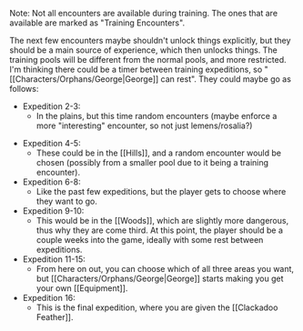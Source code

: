 Note: Not all encounters are available during training. The ones that are available are marked as "Training Encounters".

The next few encounters maybe shouldn't unlock things explicitly, but they should be a main source of experience, which then unlocks things. The training pools will be different from the normal pools, and more restricted. I'm thinking there could be a timer between training expeditions, so "[[Characters/Orphans/George|George]] can rest". They could maybe go as follows:

* Expedition 2-3:
	* In the plains, but this time random encounters (maybe enforce a more "interesting" encounter, so not just lemens/rosalia?)
- Expedition 4-5:
	- These could be in the [[Hills]], and a random encounter would be chosen (possibly from a smaller pool due to it being a training encounter).
- Expedition 6-8:
	- Like the past few expeditions, but the player gets to choose where they want to go.
- Expedition 9-10:
	- This would be in the [[Woods]], which are slightly more dangerous, thus why they are come third. At this point, the player should be a couple weeks into the game, ideally with some rest between expeditions.
- Expedition 11-15:
	- From here on out, you can choose which of all three areas you want, but [[Characters/Orphans/George|George]] starts making you get your own [[Equipment]].
- Expedition 16:
	- This is the final expedition, where you are given the [[Clackadoo Feather]].